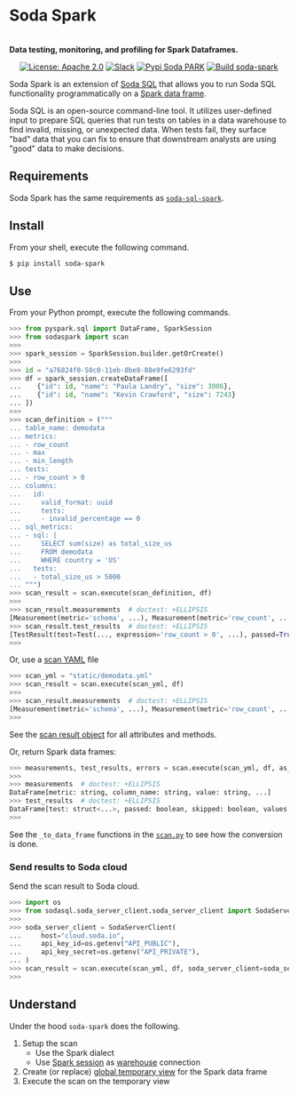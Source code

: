 <p align="center"><h1>Soda Spark</h1><br/><b>Data testing, monitoring, and profiling for Spark Dataframes.</b></p>

<p align="center">
  <a href="https://github.com/sodadata/soda-spark/blob/main/LICENSE"><img src="https://img.shields.io/badge/license-Apache%202-blue.svg" alt="License: Apache 2.0"></a>
  <a href="https://join.slack.com/t/soda-community/shared_invite/zt-m77gajo1-nXJF7JtbbRht2zwaiLb9pg"><img alt="Slack" src="https://img.shields.io/badge/chat-slack-green.svg"></a>
  <a href="https://pypi.org/project/soda-spark/"><img alt="Pypi Soda PARK" src="https://img.shields.io/badge/pypi-soda%20spark-green.svg"></a>
  <a href="https://github.com/sodadata/soda-spark/actions/workflows/build.yml"><img alt="Build soda-spark" src="https://github.com/sodadata/soda-spark/actions/workflows/workflow.yml/badge.svg"></a>
</p>


Soda Spark is an extension of
[Soda SQL](https://docs.soda.io/soda-sql/5_min_tutorial.html) that allows you to run Soda
SQL functionality programmatically on a
[Spark data frame](https://spark.apache.org/docs/latest/api/python/reference/api/pyspark.sql.DataFrame.html).

Soda SQL is an open-source command-line tool. It utilizes user-defined input to prepare SQL queries that run tests on tables in a data warehouse to find invalid, missing, or unexpected data. When tests fail, they surface "bad" data that you can fix to ensure that downstream analysts are using "good" data to make decisions.


## Requirements

Soda Spark has the same requirements as
[`soda-sql-spark`](https://docs.soda.io/soda-sql/installation.html).

## Install

From your shell, execute the following command.

``` sh
$ pip install soda-spark
```

## Use

From your Python prompt, execute the following commands.

``` python
>>> from pyspark.sql import DataFrame, SparkSession
>>> from sodaspark import scan
>>>
>>> spark_session = SparkSession.builder.getOrCreate()
>>>
>>> id = "a76824f0-50c0-11eb-8be8-88e9fe6293fd"
>>> df = spark_session.createDataFrame([
...	   {"id": id, "name": "Paula Landry", "size": 3006},
...	   {"id": id, "name": "Kevin Crawford", "size": 7243}
... ])
>>>
>>> scan_definition = ("""
... table_name: demodata
... metrics:
... - row_count
... - max
... - min_length
... tests:
... - row_count > 0
... columns:
...   id:
...     valid_format: uuid
...     tests:
...     - invalid_percentage == 0
... sql_metrics:
... - sql: |
...     SELECT sum(size) as total_size_us
...     FROM demodata
...     WHERE country = 'US'
...   tests:
...   - total_size_us > 5000
... """)
>>> scan_result = scan.execute(scan_definition, df)
>>>
>>> scan_result.measurements  # doctest: +ELLIPSIS
[Measurement(metric='schema', ...), Measurement(metric='row_count', ...), ...]
>>> scan_result.test_results  # doctest: +ELLIPSIS
[TestResult(test=Test(..., expression='row_count > 0', ...), passed=True, skipped=False, ...)]
>>>
```

Or, use a [scan YAML](https://docs.soda.io/soda-sql/scan-yaml.html) file

``` python
>>> scan_yml = "static/demodata.yml"
>>> scan_result = scan.execute(scan_yml, df)
>>>
>>> scan_result.measurements  # doctest: +ELLIPSIS
[Measurement(metric='schema', ...), Measurement(metric='row_count', ...), ...]
>>>
```

See the
[scan result object](https://github.com/sodadata/soda-sql/blob/main/core/sodasql/scan/scan_result.py)
for all attributes and methods.

Or, return Spark data frames:

``` python
>>> measurements, test_results, errors = scan.execute(scan_yml, df, as_frames=True)
>>>
>>> measurements  # doctest: +ELLIPSIS
DataFrame[metric: string, column_name: string, value: string, ...]
>>> test_results  # doctest: +ELLIPSIS
DataFrame[test: struct<...>, passed: boolean, skipped: boolean, values: map<string,string>, ...]
>>>
```

See the `_to_data_frame` functions in the [`scan.py`](./src/sodaspark/scan.py)
to see how the conversion is done.

### Send results to Soda cloud

Send the scan result to Soda cloud.

``` python
>>> import os
>>> from sodasql.soda_server_client.soda_server_client import SodaServerClient
>>>
>>> soda_server_client = SodaServerClient(
...     host="cloud.soda.io",
...     api_key_id=os.getenv("API_PUBLIC"),
...     api_key_secret=os.getenv("API_PRIVATE"),
... )
>>> scan_result = scan.execute(scan_yml, df, soda_server_client=soda_server_client)
>>>
```

## Understand

Under the hood `soda-spark` does the following.

1. Setup the scan
   * Use the Spark dialect
   * Use [Spark session](https://spark.apache.org/docs/latest/api/python/reference/api/pyspark.sql.SparkSession.html)
     as [warehouse](https://docs.soda.io/soda-sql/warehouse.html) connection
2. Create (or replace)
   [global temporary view](https://spark.apache.org/docs/latest/api/python/reference/api/pyspark.sql.DataFrame.createOrReplaceGlobalTempView.html)
   for the Spark data frame
3. Execute the scan on the temporary view
